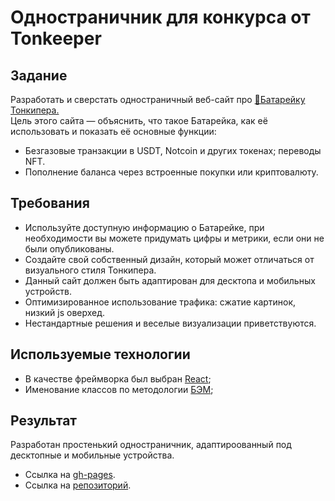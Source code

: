 # Одностраничник для конкурса от Tonkeeper
## Задание
Разработать и сверстать одностраничный веб-сайт про [🔋Батарейку Тонкипера.](https://t.me/tonkeeper_ru/105)<br> 
Цель этого сайта — объяснить, что такое Батарейка, как её использовать и показать её основные функции:<br>
- Безгазовые транзакции в USDT, Notcoin и других токенах; переводы NFT.
- Пополнение баланса через встроенные покупки или криптовалюту.

## Требования
- Используйте доступную информацию о Батарейке, при необходимости вы можете придумать цифры и метрики, если они не были опубликованы.
- Создайте свой собственный дизайн, который может отличаться от визуального стиля Тонкипера.
- Данный сайт должен быть адаптирован для десктопа и мобильных устройств.
- Оптимизированное использование трафика: сжатие картинок, низкий js оверхед.
- Нестандартные решения и веселые визуализации приветствуются.

## Используемые технологии
* В качестве фреймворка был выбран [React](https://react.dev/);
* Именование классов по методологии [БЭМ](https://ru.bem.info/methodology/naming-convention/);

## Результат 
Разработан простенький одностраничник, адаптироованный под десктопные и мобильные устройства. 
* Ссылка на [gh-pages](https://hvny.github.io/tonkeeper-battery/).
* Ссылка на [репозиторий](https://github.com/hvny/tonkeeper-battery).


